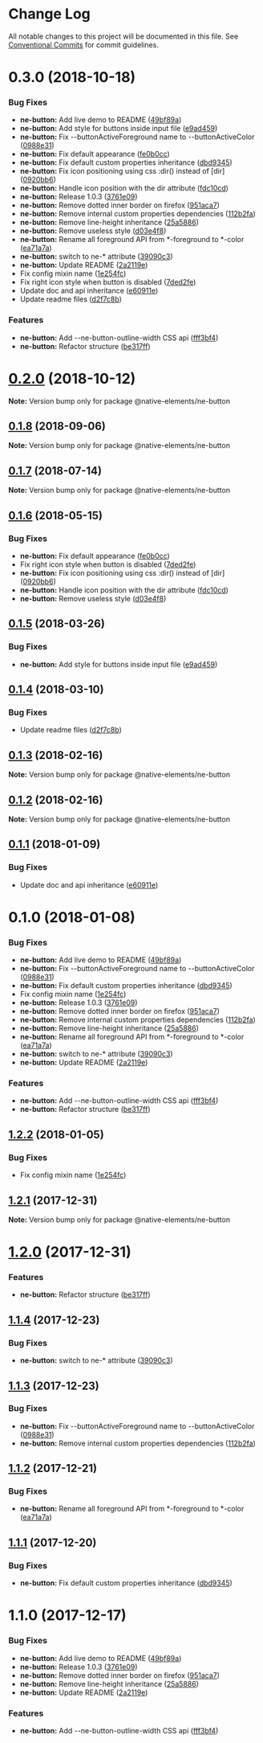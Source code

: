 # Change Log

All notable changes to this project will be documented in this file.
See [Conventional Commits](https://conventionalcommits.org) for commit guidelines.

# 0.3.0 (2018-10-18)


### Bug Fixes

* **ne-button:** Add live demo to README ([49bf89a](https://github.com/equinusocio/native-elements/tree/master/elements/ne-button/commit/49bf89a))
* **ne-button:** Add style for buttons inside input file ([e9ad459](https://github.com/equinusocio/native-elements/tree/master/elements/ne-button/commit/e9ad459))
* **ne-button:** Fix --buttonActiveForeground name to --buttonActiveColor ([0988e31](https://github.com/equinusocio/native-elements/tree/master/elements/ne-button/commit/0988e31))
* **ne-button:** Fix default appearance ([fe0b0cc](https://github.com/equinusocio/native-elements/tree/master/elements/ne-button/commit/fe0b0cc))
* **ne-button:** Fix default custom properties inheritance ([dbd9345](https://github.com/equinusocio/native-elements/tree/master/elements/ne-button/commit/dbd9345))
* **ne-button:** Fix icon positioning using css :dir() instead of [dir] ([0920bb6](https://github.com/equinusocio/native-elements/tree/master/elements/ne-button/commit/0920bb6))
* **ne-button:** Handle icon position with the dir attribute ([fdc10cd](https://github.com/equinusocio/native-elements/tree/master/elements/ne-button/commit/fdc10cd))
* **ne-button:** Release 1.0.3 ([3761e09](https://github.com/equinusocio/native-elements/tree/master/elements/ne-button/commit/3761e09))
* **ne-button:** Remove dotted inner border on firefox ([951aca7](https://github.com/equinusocio/native-elements/tree/master/elements/ne-button/commit/951aca7))
* **ne-button:** Remove internal custom properties dependencies ([112b2fa](https://github.com/equinusocio/native-elements/tree/master/elements/ne-button/commit/112b2fa))
* **ne-button:** Remove line-height inheritance ([25a5886](https://github.com/equinusocio/native-elements/tree/master/elements/ne-button/commit/25a5886))
* **ne-button:** Remove useless style ([d03e4f8](https://github.com/equinusocio/native-elements/tree/master/elements/ne-button/commit/d03e4f8))
* **ne-button:** Rename all foreground API from *-foreground to *-color ([ea71a7a](https://github.com/equinusocio/native-elements/tree/master/elements/ne-button/commit/ea71a7a))
* **ne-button:** switch to ne-* attribute ([39090c3](https://github.com/equinusocio/native-elements/tree/master/elements/ne-button/commit/39090c3))
* **ne-button:** Update README ([2a2119e](https://github.com/equinusocio/native-elements/tree/master/elements/ne-button/commit/2a2119e))
* Fix config mixin name ([1e254fc](https://github.com/equinusocio/native-elements/tree/master/elements/ne-button/commit/1e254fc))
* Fix right icon style when button is disabled ([7ded2fe](https://github.com/equinusocio/native-elements/tree/master/elements/ne-button/commit/7ded2fe))
* Update doc and api inheritance ([e60911e](https://github.com/equinusocio/native-elements/tree/master/elements/ne-button/commit/e60911e))
* Update readme files ([d2f7c8b](https://github.com/equinusocio/native-elements/tree/master/elements/ne-button/commit/d2f7c8b))


### Features

* **ne-button:** Add --ne-button-outline-width CSS api ([fff3bf4](https://github.com/equinusocio/native-elements/tree/master/elements/ne-button/commit/fff3bf4))
* **ne-button:** Refactor structure ([be317ff](https://github.com/equinusocio/native-elements/tree/master/elements/ne-button/commit/be317ff))





<a name="0.2.0"></a>
# [0.2.0](https://github.com/equinusocio/native-elements/tree/master/elements/ne-button/compare/@native-elements/ne-button@0.1.8...@native-elements/ne-button@0.2.0) (2018-10-12)

**Note:** Version bump only for package @native-elements/ne-button





<a name="0.1.8"></a>
## [0.1.8](https://github.com/equinusocio/native-elements/tree/master/elements/ne-button/compare/@native-elements/ne-button@0.1.6...@native-elements/ne-button@0.1.8) (2018-09-06)

**Note:** Version bump only for package @native-elements/ne-button





<a name="0.1.7"></a>
## [0.1.7](https://github.com/equinusocio/native-elements/tree/master/elements/ne-button/compare/@native-elements/ne-button@0.1.6...@native-elements/ne-button@0.1.7) (2018-07-14)




**Note:** Version bump only for package @native-elements/ne-button

<a name="0.1.6"></a>
## [0.1.6](https://github.com/equinusocio/native-elements/tree/master/elements/ne-button/compare/@native-elements/ne-button@0.1.5...@native-elements/ne-button@0.1.6) (2018-05-15)


### Bug Fixes

* **ne-button:** Fix default appearance ([fe0b0cc](https://github.com/equinusocio/native-elements/tree/master/elements/ne-button/commit/fe0b0cc))
* Fix right icon style when button is disabled ([7ded2fe](https://github.com/equinusocio/native-elements/tree/master/elements/ne-button/commit/7ded2fe))
* **ne-button:** Fix icon positioning using css :dir() instead of [dir] ([0920bb6](https://github.com/equinusocio/native-elements/tree/master/elements/ne-button/commit/0920bb6))
* **ne-button:** Handle icon position with the dir attribute ([fdc10cd](https://github.com/equinusocio/native-elements/tree/master/elements/ne-button/commit/fdc10cd))
* **ne-button:** Remove useless style ([d03e4f8](https://github.com/equinusocio/native-elements/tree/master/elements/ne-button/commit/d03e4f8))




<a name="0.1.5"></a>
## [0.1.5](https://github.com/equinusocio/native-elements/tree/master/elements/ne-button/compare/@native-elements/ne-button@0.1.4...@native-elements/ne-button@0.1.5) (2018-03-26)


### Bug Fixes

* **ne-button:** Add style for buttons inside input file ([e9ad459](https://github.com/equinusocio/native-elements/tree/master/elements/ne-button/commit/e9ad459))




<a name="0.1.4"></a>
## [0.1.4](https://github.com/equinusocio/native-elements/tree/master/elements/ne-button/compare/@native-elements/ne-button@0.1.3...@native-elements/ne-button@0.1.4) (2018-03-10)


### Bug Fixes

* Update readme files ([d2f7c8b](https://github.com/equinusocio/native-elements/tree/master/elements/ne-button/commit/d2f7c8b))




<a name="0.1.3"></a>
## [0.1.3](https://github.com/equinusocio/native-elements/tree/master/elements/ne-button/compare/@native-elements/ne-button@0.1.2...@native-elements/ne-button@0.1.3) (2018-02-16)




**Note:** Version bump only for package @native-elements/ne-button

<a name="0.1.2"></a>
## [0.1.2](https://github.com/equinusocio/native-elements/tree/master/elements/ne-button/compare/@native-elements/ne-button@0.1.1...@native-elements/ne-button@0.1.2) (2018-02-16)




**Note:** Version bump only for package @native-elements/ne-button

<a name="0.1.1"></a>
## [0.1.1](https://github.com/equinusocio/native-elements/tree/master/elements/ne-button/compare/@native-elements/ne-button@0.1.0...@native-elements/ne-button@0.1.1) (2018-01-09)


### Bug Fixes

* Update doc and api inheritance ([e60911e](https://github.com/equinusocio/native-elements/tree/master/elements/ne-button/commit/e60911e))




<a name="0.1.0"></a>
# 0.1.0 (2018-01-08)


### Bug Fixes

* **ne-button:** Add live demo to README ([49bf89a](https://github.com/equinusocio/native-elements/tree/master/elements/ne-button/commit/49bf89a))
* **ne-button:** Fix --buttonActiveForeground name to --buttonActiveColor ([0988e31](https://github.com/equinusocio/native-elements/tree/master/elements/ne-button/commit/0988e31))
* **ne-button:** Fix default custom properties inheritance ([dbd9345](https://github.com/equinusocio/native-elements/tree/master/elements/ne-button/commit/dbd9345))
* Fix config mixin name ([1e254fc](https://github.com/equinusocio/native-elements/tree/master/elements/ne-button/commit/1e254fc))
* **ne-button:** Release 1.0.3 ([3761e09](https://github.com/equinusocio/native-elements/tree/master/elements/ne-button/commit/3761e09))
* **ne-button:** Remove dotted inner border on firefox ([951aca7](https://github.com/equinusocio/native-elements/tree/master/elements/ne-button/commit/951aca7))
* **ne-button:** Remove internal custom properties dependencies ([112b2fa](https://github.com/equinusocio/native-elements/tree/master/elements/ne-button/commit/112b2fa))
* **ne-button:** Remove line-height inheritance ([25a5886](https://github.com/equinusocio/native-elements/tree/master/elements/ne-button/commit/25a5886))
* **ne-button:** Rename all foreground API from *-foreground to *-color ([ea71a7a](https://github.com/equinusocio/native-elements/tree/master/elements/ne-button/commit/ea71a7a))
* **ne-button:** switch to ne-* attribute ([39090c3](https://github.com/equinusocio/native-elements/tree/master/elements/ne-button/commit/39090c3))
* **ne-button:** Update README ([2a2119e](https://github.com/equinusocio/native-elements/tree/master/elements/ne-button/commit/2a2119e))


### Features

* **ne-button:** Add --ne-button-outline-width CSS api ([fff3bf4](https://github.com/equinusocio/native-elements/tree/master/elements/ne-button/commit/fff3bf4))
* **ne-button:** Refactor structure ([be317ff](https://github.com/equinusocio/native-elements/tree/master/elements/ne-button/commit/be317ff))




<a name="1.2.2"></a>
## [1.2.2](https://github.com/equinusocio/native-elements/tree/master/elements/ne-button/compare/@native-elements/ne-button@1.2.1...@native-elements/ne-button@1.2.2) (2018-01-05)


### Bug Fixes

* Fix config mixin name ([1e254fc](https://github.com/equinusocio/native-elements/tree/master/elements/ne-button/commit/1e254fc))




<a name="1.2.1"></a>
## [1.2.1](https://github.com/equinusocio/native-elements/tree/master/elements/ne-button/compare/@native-elements/ne-button@1.2.0...@native-elements/ne-button@1.2.1) (2017-12-31)




**Note:** Version bump only for package @native-elements/ne-button

<a name="1.2.0"></a>
# [1.2.0](https://github.com/equinusocio/native-elements/tree/master/elements/ne-button/compare/@native-elements/ne-button@1.1.4...@native-elements/ne-button@1.2.0) (2017-12-31)


### Features

* **ne-button:** Refactor structure ([be317ff](https://github.com/equinusocio/native-elements/tree/master/elements/ne-button/commit/be317ff))




<a name="1.1.4"></a>
## [1.1.4](https://github.com/equinusocio/native-elements/tree/master/elements/ne-button/compare/@native-elements/ne-button@1.1.3...@native-elements/ne-button@1.1.4) (2017-12-23)


### Bug Fixes

* **ne-button:** switch to ne-* attribute ([39090c3](https://github.com/equinusocio/native-elements/tree/master/elements/ne-button/commit/39090c3))




<a name="1.1.3"></a>
## [1.1.3](https://github.com/equinusocio/native-elements/tree/master/elements/ne-button/compare/@native-elements/ne-button@1.1.2...@native-elements/ne-button@1.1.3) (2017-12-23)


### Bug Fixes

* **ne-button:** Fix --buttonActiveForeground name to --buttonActiveColor ([0988e31](https://github.com/equinusocio/native-elements/tree/master/elements/ne-button/commit/0988e31))
* **ne-button:** Remove internal custom properties dependencies ([112b2fa](https://github.com/equinusocio/native-elements/tree/master/elements/ne-button/commit/112b2fa))




<a name="1.1.2"></a>
## [1.1.2](https://github.com/equinusocio/native-elements/tree/master/elements/ne-button/compare/@native-elements/ne-button@1.1.1...@native-elements/ne-button@1.1.2) (2017-12-21)


### Bug Fixes

* **ne-button:** Rename all foreground API from *-foreground to *-color ([ea71a7a](https://github.com/equinusocio/native-elements/tree/master/elements/ne-button/commit/ea71a7a))




<a name="1.1.1"></a>
## [1.1.1](https://github.com/equinusocio/native-elements/tree/master/elements/ne-button/compare/@native-elements/ne-button@1.1.0...@native-elements/ne-button@1.1.1) (2017-12-20)


### Bug Fixes

* **ne-button:** Fix default custom properties inheritance ([dbd9345](https://github.com/equinusocio/native-elements/tree/master/elements/ne-button/commit/dbd9345))




<a name="1.1.0"></a>
# 1.1.0 (2017-12-17)


### Bug Fixes

* **ne-button:** Add live demo to README ([49bf89a](https://github.com/equinusocio/native-elements/tree/master/elements/ne-button/commit/49bf89a))
* **ne-button:** Release 1.0.3 ([3761e09](https://github.com/equinusocio/native-elements/tree/master/elements/ne-button/commit/3761e09))
* **ne-button:** Remove dotted inner border on firefox ([951aca7](https://github.com/equinusocio/native-elements/tree/master/elements/ne-button/commit/951aca7))
* **ne-button:** Remove line-height inheritance ([25a5886](https://github.com/equinusocio/native-elements/tree/master/elements/ne-button/commit/25a5886))
* **ne-button:** Update README ([2a2119e](https://github.com/equinusocio/native-elements/tree/master/elements/ne-button/commit/2a2119e))


### Features

* **ne-button:** Add --ne-button-outline-width CSS api ([fff3bf4](https://github.com/equinusocio/native-elements/tree/master/elements/ne-button/commit/fff3bf4))
